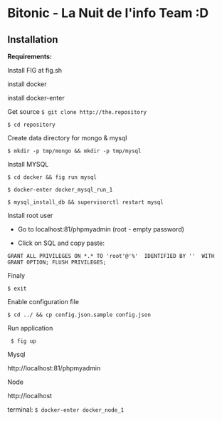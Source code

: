 Bitonic - La Nuit de l'info Team :D
===================


Installation
-------------
**Requirements:**

Install FIG at fig.sh

install docker

install docker-enter

Get source
`$ git clone http://the.repository`

`$ cd repository`


Create data directory for mongo & mysql

`$ mkdir -p tmp/mongo && mkdir -p tmp/mysql`


Install MYSQL

`$ cd docker && fig run mysql`


`$ docker-enter docker_mysql_run_1`


`$ mysql_install_db && supervisorctl restart mysql`



Install root user

 - Go to localhost:81/phpmyadmin (root - empty password)

 - Click on SQL and copy paste:

 `GRANT ALL PRIVILEGES ON *.* TO 'root'@'%' 
    IDENTIFIED BY '' 
    WITH GRANT OPTION;
FLUSH PRIVILEGES;`



Finaly

`$ exit `

Enable configuration file

`$ cd ../ && cp config.json.sample config.json`

Run application

` $ fig up`




Mysql

http://localhost:81/phpmyadmin



Node

http://localhost

terminal: `$ docker-enter docker_node_1`

